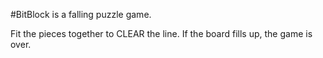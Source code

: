 #BitBlock is a falling puzzle game. 

Fit the pieces together to CLEAR the line. If the board fills up, the game is over.